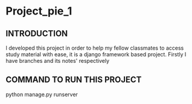 # Project_pie_1

INTRODUCTION
------------
I developed this project in order to help my fellow classmates to access study material with ease, it is a django framework based project. Firstly I have branches and its notes' respectively

COMMAND TO RUN THIS PROJECT
---------------------------
python manage.py runserver